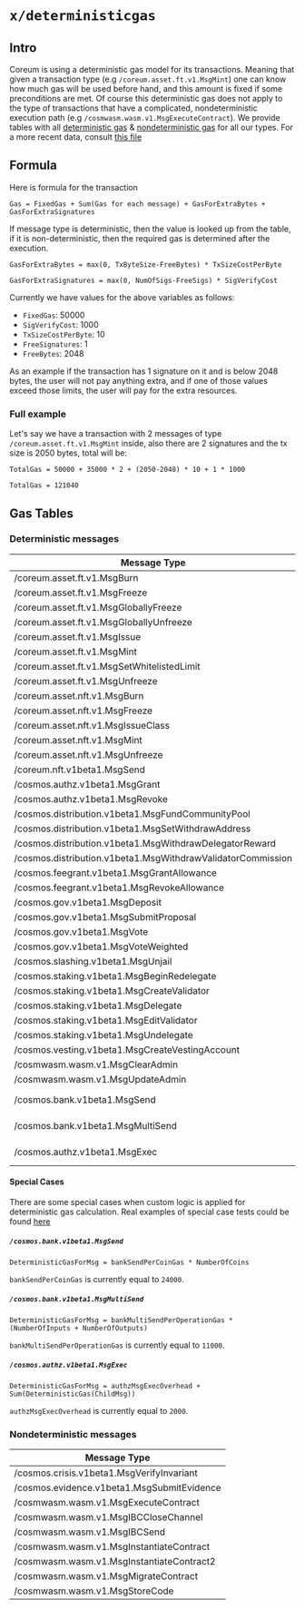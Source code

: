 <!--
order: 0
title: Deterministic Gas Overview
parent:
  title: "Deterministic Gas"
-->

# `x/deterministicgas`

## Intro

Coreum is using a deterministic gas model for its transactions. Meaning that given a transaction type (e.g
`/coreum.asset.ft.v1.MsgMint`) one can know how much gas will be used before hand, and this amount is fixed if some
preconditions are met. Of course this deterministic gas does not apply to the type of transactions that have a
complicated, nondeterministic execution path (e.g `/cosmwasm.wasm.v1.MsgExecuteContract`). We provide tables with all
[deterministic gas](#deterministic-messages) & [nondeterministic gas](#nondeterministic-messages) for all our types. 
For a more recent data, consult [this file](https://github.com/CoreumFoundation/coreum/blob/master/x/deterministicgas/config.go#L47)

## Formula

Here is formula for the transaction

`
Gas = FixedGas + Sum(Gas for each message) + GasForExtraBytes + GasForExtraSignatures
`

If message type is deterministic, then the value is looked up from the table, if it is non-deterministic, then the
required gas is determined after the execution.

`
GasForExtraBytes = max(0, TxByteSize-FreeBytes) * TxSizeCostPerByte
`

`
GasForExtraSignatures = max(0, NumOfSigs-FreeSigs) * SigVerifyCost
`

Currently we have values for the above variables as follows:

- `FixedGas`: 50000
- `SigVerifyCost`: 1000
- `TxSizeCostPerByte`: 10
- `FreeSignatures`: 1
- `FreeBytes`: 2048

As an example if the transaction has 1 signature on it and is below
2048 bytes, the user will not pay anything extra, and if one of those values exceed those limits, the user will pay for
the extra resources.

### Full example

Let's say we have a transaction with 2 messages of type
`/coreum.asset.ft.v1.MsgMint` inside, also there are 2
signatures and the tx size is 2050 bytes, total will be:

`
TotalGas = 50000 + 35000 * 2 + (2050-2048) * 10 + 1 * 1000
`

`
TotalGas = 121040
`



## Gas Tables

### Deterministic messages

| Message Type                                                | Gas                            |
|-------------------------------------------------------------|--------------------------------|
| /coreum.asset.ft.v1.MsgBurn                                 | 23000                          |
| /coreum.asset.ft.v1.MsgFreeze                               | 5000                           |
| /coreum.asset.ft.v1.MsgGloballyFreeze                       | 5000                           |
| /coreum.asset.ft.v1.MsgGloballyUnfreeze                     | 2500                           |
| /coreum.asset.ft.v1.MsgIssue                                | 70000                          |
| /coreum.asset.ft.v1.MsgMint                                 | 11000                          |
| /coreum.asset.ft.v1.MsgSetWhitelistedLimit                  | 5000                           |
| /coreum.asset.ft.v1.MsgUnfreeze                             | 2500                           |
| /coreum.asset.nft.v1.MsgBurn                                | 16000                          |
| /coreum.asset.nft.v1.MsgFreeze                              | 7000                           |
| /coreum.asset.nft.v1.MsgIssueClass                          | 16000                          |
| /coreum.asset.nft.v1.MsgMint                                | 39000                          |
| /coreum.asset.nft.v1.MsgUnfreeze                            | 5000                           |
| /coreum.nft.v1beta1.MsgSend                                 | 16000                          |
| /cosmos.authz.v1beta1.MsgGrant                              | 7000                           |
| /cosmos.authz.v1beta1.MsgRevoke                             | 2500                           |
| /cosmos.distribution.v1beta1.MsgFundCommunityPool           | 15000                          |
| /cosmos.distribution.v1beta1.MsgSetWithdrawAddress          | 5000                           |
| /cosmos.distribution.v1beta1.MsgWithdrawDelegatorReward     | 65000                          |
| /cosmos.distribution.v1beta1.MsgWithdrawValidatorCommission | 22000                          |
| /cosmos.feegrant.v1beta1.MsgGrantAllowance                  | 10000                          |
| /cosmos.feegrant.v1beta1.MsgRevokeAllowance                 | 2500                           |
| /cosmos.gov.v1beta1.MsgDeposit                              | 52000                          |
| /cosmos.gov.v1beta1.MsgSubmitProposal                       | 65000                          |
| /cosmos.gov.v1beta1.MsgVote                                 | 7000                           |
| /cosmos.gov.v1beta1.MsgVoteWeighted                         | 9000                           |
| /cosmos.slashing.v1beta1.MsgUnjail                          | 25000                          |
| /cosmos.staking.v1beta1.MsgBeginRedelegate                  | 142000                         |
| /cosmos.staking.v1beta1.MsgCreateValidator                  | 76000                          |
| /cosmos.staking.v1beta1.MsgDelegate                         | 69000                          |
| /cosmos.staking.v1beta1.MsgEditValidator                    | 13000                          |
| /cosmos.staking.v1beta1.MsgUndelegate                       | 112000                         |
| /cosmos.vesting.v1beta1.MsgCreateVestingAccount             | 25000                          |
| /cosmwasm.wasm.v1.MsgClearAdmin                             | 6500                           |
| /cosmwasm.wasm.v1.MsgUpdateAdmin                            | 8000                           |
| /cosmos.bank.v1beta1.MsgSend                                | [special case](#special-cases) |
| /cosmos.bank.v1beta1.MsgMultiSend                           | [special case](#special-cases) |
| /cosmos.authz.v1beta1.MsgExec                               | [special case](#special-cases) |

#### Special Cases

There are some special cases when custom logic is applied for deterministic gas calculation.
Real examples of special case tests could be found [here](https://github.com/CoreumFoundation/coreum/blob/master/x/deterministicgas/config_test.go#L168)

##### `/cosmos.bank.v1beta1.MsgSend`

`DeterministicGasForMsg = bankSendPerCoinGas * NumberOfCoins`

`bankSendPerCoinGas` is currently equal to `24000`.

##### `/cosmos.bank.v1beta1.MsgMultiSend`

`DeterministicGasForMsg = bankMultiSendPerOperationGas * (NumberOfInputs + NumberOfOutputs)`

`bankMultiSendPerOperationGas` is currently equal to `11000`.

##### `/cosmos.authz.v1beta1.MsgExec`

`DeterministicGasForMsg = authzMsgExecOverhead + Sum(DeterministicGas(ChildMsg))`

`authzMsgExecOverhead` is currently equal to `2000`.

### Nondeterministic messages

| Message Type                               |
|--------------------------------------------|
| /cosmos.crisis.v1beta1.MsgVerifyInvariant  |
| /cosmos.evidence.v1beta1.MsgSubmitEvidence |
| /cosmwasm.wasm.v1.MsgExecuteContract       |
| /cosmwasm.wasm.v1.MsgIBCCloseChannel       |
| /cosmwasm.wasm.v1.MsgIBCSend               |
| /cosmwasm.wasm.v1.MsgInstantiateContract   |
| /cosmwasm.wasm.v1.MsgInstantiateContract2  |
| /cosmwasm.wasm.v1.MsgMigrateContract       |
| /cosmwasm.wasm.v1.MsgStoreCode             |
